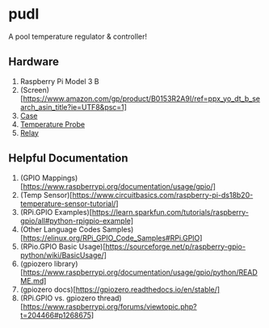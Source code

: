 # pudl

A pool temperature regulator & controller!

## Hardware

1. Raspberry Pi Model 3 B
2. (Screen)[https://www.amazon.com/gp/product/B0153R2A9I/ref=ppx_yo_dt_b_search_asin_title?ie=UTF8&psc=1]
3. [Case](https://www.amazon.com/gp/product/B01HV97F64/ref=ppx_yo_dt_b_search_asin_title?ie=UTF8&psc=1)
4. [Temperature Probe](https://www.amazon.com/gp/product/B01HV97F64/ref=ppx_yo_dt_b_search_asin_title?ie=UTF8&psc=1)
5. [Relay](https://www.amazon.com/gp/product/B0057OC6D8/ref=ppx_yo_dt_b_search_asin_title?ie=UTF8&psc=1)

## Helpful Documentation

1. (GPIO Mappings)[https://www.raspberrypi.org/documentation/usage/gpio/]
2. (Temp Sensor)[https://www.circuitbasics.com/raspberry-pi-ds18b20-temperature-sensor-tutorial/]
3. (RPi.GPIO Examples)[https://learn.sparkfun.com/tutorials/raspberry-gpio/all#python-rpigpio-example]
4. (Other Language Codes Samples)[https://elinux.org/RPi_GPIO_Code_Samples#RPi.GPIO]
5. (RPio.GPIO Basic Usage)[https://sourceforge.net/p/raspberry-gpio-python/wiki/BasicUsage/]
6. (gpiozero library)[https://www.raspberrypi.org/documentation/usage/gpio/python/README.md]
7. (gpiozero docs)[https://gpiozero.readthedocs.io/en/stable/]
8. (RPi.GPIO vs. gpiozero thread)[https://www.raspberrypi.org/forums/viewtopic.php?t=204466#p1268675]
